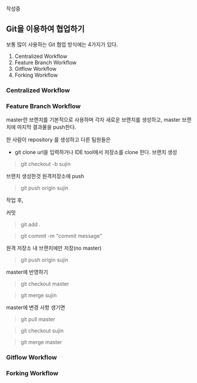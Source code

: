 작성중

## Git을 이용하여 협업하기

보통 많이 사용하는 Git 협업 방식에는 4가지가 있다.

1. Centralized Workflow
2. Feature Branch Workflow
3. Gitflow Workflow
4. Forking Workflow


### Centralized Workflow



### Feature Branch Workflow

master란 브랜치를 기본적으로 사용하며 각자 새로운 브랜치를 생성하고, master 브랜치에 마지막 결과물을 push한다.

한 사람이 repository 를 생성하고 다른 팀원들은

* git clone url을 입력하거나 IDE tool에서 저장소를 clone 한다.
브랜치 생성
> git checkout -b sujin

브랜치 생성한것 원격저장소에 push
> git push origin sujin

작업 후,

커밋
> git add .

> git commit -m "commit message"

원격 저장소 내 브랜치에만 저장(no master)
> git push origin sujin


master에 반영하기

> git checkout master

> git merge sujin

master에 변경 사항 생기면

> git pull master

> git checkout sujin

> git merge master




### Gitflow Workflow



### Forking Workflow
